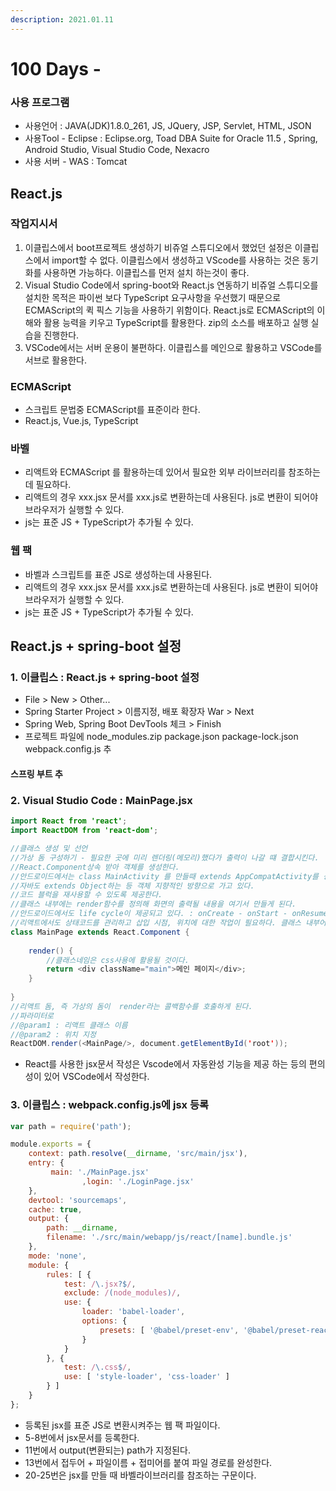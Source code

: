 ```yaml
---
description: 2021.01.11
---
```


# 100 Days -

### 사용 프로그램

* 사용언어 : JAVA\(JDK\)1.8.0\_261, JS, JQuery, JSP, Servlet, HTML, JSON
* 사용Tool  - Eclipse : Eclipse.org, Toad DBA Suite for Oracle 11.5 , Spring, Android Studio, Visual Studio Code, Nexacro
* 사용 서버 - WAS : Tomcat

## React.js

### 작업지시서

1. 이클립스에서 boot프로젝트 생성하기 비쥬얼 스튜디오에서 했었던 설정은 이클립스에서 import할 수 없다. 이클립스에서 생성하고 VScode를 사용하는 것은 동기화를 사용하면 가능하다. 이클립스를 먼저 설치 하는것이 좋다.
2. Visual Studio Code에서 spring-boot와 React.js 연동하기 비쥬얼 스튜디오를 설치한 목적은 파이썬 보다 TypeScript 요구사항을 우선했기 때문으로 ECMAScript의 퀵 픽스 기능을 사용하기 위함이다.  React.js로 ECMAScript의 이해와 활용 능력을 키우고 TypeScript를 활용한다. zip의 소스를 배포하고 실행 실습을 진행한다.
3. VSCode에서는 서버 운용이 불편하다. 이클립스를 메인으로 활용하고 VSCode를 서브로 활용한다.

### ECMAScript

* 스크립트 문법중 ECMAScript를 표준이라 한다.
* React.js, Vue.js, TypeScript

### 바벨

* 리액트와 ECMAScript 를 활용하는데 있어서 필요한 외부 라이브러리를 참조하는데 필요하다.
* 리액트의 경우 xxx.jsx 문서를 xxx.js로 변환하는데 사용된다. js로 변환이 되어야 브라우저가 실행할 수 있다.
* js는 표준 JS + TypeScript가 추가될 수 있다.

### 웹 팩

* 바벨과 스크립트를 표준 JS로 생성하는데 사용된다.
* 리액트의 경우 xxx.jsx 문서를 xxx.js로 변환하는데 사용된다. js로 변환이 되어야 브라우저가 실행할 수 있다.
* js는 표준 JS + TypeScript가 추가될 수 있다.

## React.js + spring-boot 설정

### 1. 이클립스 : React.js + spring-boot 설정

* File &gt; New &gt; Other... 
* Spring Starter Project &gt; 이름지정, 배포 확장자 War &gt; Next
* Spring Web, Spring Boot DevTools 체크 &gt; Finish
* 프로젝트 파일에  node\_modules.zip package.json package-lock.json webpack.config.js 추

#### 스프링 부트 추

### 2. Visual Studio Code : MainPage.jsx

```java
import React from 'react';
import ReactDOM from 'react-dom';

//클래스 생성 및 선언
//가상 돔 구성하기 - 필요한 곳에 미리 렌더링(메모리)했다가 출력이 나갈 떄 결합시킨다.
//React.Component상속 받아 객체를 생성한다.
//안드로이드에서는 class MainActivity 를 만들때 extends AppCompatActivity를 상속 받았으며
//자바도 extends Object하는 등 객체 지향적인 방향으로 가고 있다. 
//코드 블럭을 재사용할 수 있도록 제공한다.
//클래스 내부에는 render함수를 정의해 화면의 출력될 내용을 여기서 만들게 된다.
//안드로이드에서도 life cycle이 제공되고 있다. : onCreate - onStart - onResume - onStop - 상태정보 수정 메서드 추가 위치 - onDestroy 활동을 메서드로 정의했다.
//리액트에서도 상태코드를 관리하고 삽입 시점, 위치에 대한 작업이 필요하다. 클래스 내부어 render처럼 컨텐츠로 들어오게 된다.
class MainPage extends React.Component {
 
    render() {
		//클래스네임은 css사용에 활용될 것이다.
        return <div className="main">메인 페이지</div>;
    }
 
}
//리액트 돔, 즉 가상의 돔이  render라는 콜백함수를 호출하게 된다.
//파라미터로 
//@param1 : 리액트 클래스 이름
//@param2 : 위치 지정
ReactDOM.render(<MainPage/>, document.getElementById('root'));
```

* React를 사용한 jsx문서 작성은 Vscode에서 자동완성 기능을 제공 하는 등의 편의성이 있어 VSCode에서 작성한다.

### 3. 이클립스 : webpack.config.js에 jsx 등록

```javascript
var path = require('path');

module.exports = {
    context: path.resolve(__dirname, 'src/main/jsx'),
    entry: {
         main: './MainPage.jsx'
				,login: './LoginPage.jsx'
    },
    devtool: 'sourcemaps',
    cache: true,
    output: {
        path: __dirname,
        filename: './src/main/webapp/js/react/[name].bundle.js'
    },
    mode: 'none',
    module: {
        rules: [ {
            test: /\.jsx?$/,
            exclude: /(node_modules)/,
            use: {
                loader: 'babel-loader',
                options: {
                    presets: [ '@babel/preset-env', '@babel/preset-react' ]
                }
            }
        }, {
            test: /\.css$/,
            use: [ 'style-loader', 'css-loader' ]
        } ]
    }
};
```

* 등록된 jsx를 표준 JS로 변환시켜주는 웹 팩 파일이다.
* 5-8번에서 jsx문서를 등록한다.
* 11번에서 output\(변환되는\) path가 지정된다.
* 13번에서 접두어 + 파일이름 + 접미어를 붙여 파일 경로를 완성한다.
* 20-25번은 jsx를 만들 때 바벨라이브러리를 참조하는 구문이다. 

